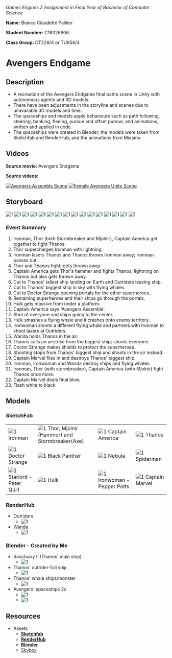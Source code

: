_Games Engines 2 Assignment in Final Year of Bachelor of Computer Science_

**Name:** Bianca Claudette Palileo

**Student Number:** C18326906

**Class Group:** DT228/4 or TU856/4

# Avengers Endgame

## Description
- A recreation of the Avengers Endgame final battle scene in Unity with autonomous agents and 3D models. 
- There have been adjustments in the storyline and scenes due to unavailable 3D models and time.
- The spaceships and models apply behaviours such as path following, steering, banking, fleeing, pursue and offset pursue; and animations, written and applied in code.
- The spaceships were created in Blender, the models were taken from Sketchfab and RenderHub, and the animations from Mixamo.

## Videos
**Source movie:** Avengers Endgame

**Source videos:**

[![Avengers Assemble Scene](http://img.youtube.com/vi/dE1P4zDhhqw/0.jpg)](http://www.youtube.com/watch?v=dE1P4zDhhqw "Captain America 'Avengers Assemble' Scene - Portal Scene - Avengers : Endgame (2019) Scene")
[![Female Avengers Unite Scene](http://img.youtube.com/vi/L7Y0ucw7bGk/0.jpg)](http://www.youtube.com/watch?v=L7Y0ucw7bGk "Female Avengers Unite Scene - AVENGERS 4: ENDGAME (2019) Movie Clip")

## Storyboard
![1](./Storyboard/1.png)
![1](./Storyboard/2.png)
![1](./Storyboard/3.png)
![1](./Storyboard/5.png)
![1](./Storyboard/4.png)
![1](./Storyboard/6.png)
![1](./Storyboard/7.png)
![1](./Storyboard/8.png)
![1](./Storyboard/9.png)
![1](./Storyboard/11.png)
![1](./Storyboard/10.png)
![1](./Storyboard/12.png)
![1](./Storyboard/ThanosMissiles.png)
![1](./Storyboard/Shield.png)
![1](./Storyboard/CaptainMarvel.png)
![1](./Storyboard/End.png)

### Event Summary
1. Ironman, Thor (both Stormbreaker and Mjolnir), Captain America get together to fight Thanos.
2. Thor supercharges Ironman with lightning.
3. Ironman lasers Thanos and Thanos throws Ironman away; Ironman passes out. 
4. Thor and Thanos fight; gets thrown away.
6. Captain America gets Thor's hammer and fights Thanos; lightning on Thanos but also gets thrown away.
7. Cut to Thanos' tallest ship landing on Earth and Outriders leaving ship.
8. Cut to Thanos' biggest ship in sky with flying whales.
9. Cut to Doctor Strange opening portals for the other superheroes.
10. Remaining superheroes and their ships go through the portals.
12. Hulk gets massive from under a platform.
13. Captain America says 'Avengers Assemble'.
14. Shot of everyone and ships going to the center.
15. Hulk smashes a flying whale and it crashes onto enemy territory.
16. Ironwoman shoots a different flying whale and partners with Ironman to shoot lasers at Outriders.
17. Wanda holds Thanos in the air.
18. Thanos calls an airstrike from the biggest ship; shoots everyone.
19. Doctor Strange makes shields to protect the superheroes.
20. Shooting stops from Thanos' biggest ship and shoots in the air instead.
21. Captain Marvel flies in and destroys Thanos' biggest ship.
22. Ironman, Ironwoman and Wanda destroy ships and flying whales.
23. Ironman, Thor (with stormbreaker), Captain America (with Mjolnir) fight Thanos once more.
24. Captain Marvel deals final blow.
25. Flash white to black.

## Models
### SketchFab
|   |  |   |  |
| ------------- | ------------- | ------------- | ------------- |
| ![1](./Images/Ironman.png) Ironman  | ![1](./Images/Thor.png) Thor, Mjolnir (Hammer) and Stormbreaker(Axe)  | ![1](./Images/CaptainAmerica.png) Captain America  | ![1](./Images/Thanos.png) Thanos  |
| ![1](./Images/DoctorStrange.png) Doctor Strange  | ![1](./Images/BlackPanther.png) Black Panther  | ![1](./Images/Nebula.png) Nebula  | ![1](./Images/Spooderman.png) Spiderman  |
| ![1](./Images/Starlord.png) Starlord - Peter Quill  | ![1](./Images/Hulk.png) Hulk  | ![1](./Images/PepperPotts.png) Ironwoman - Pepper Potts  | ![1](./Images/CaptainMarvel.png) Captain Marvel  |

### RenderHub

- Outriders
  - ![1](./Images/Outrider.png)
- Wanda
  - ![1](./Images/Wanda.png)

### Blender - **Created by Me**
- Sanctuary II (Thanos' main ship)
  - ![1](./Images/SanctuaryII.png)
- Thanos' outrider-full ship
  - ![1](./Images/ThanosShipII.png)
- Thanos' whale ships/monster
  - ![1](./Images/ThanosShipI.png)
- Avengers' spaceships 2x
  - ![1](./Images/Avengersfishship.png)
  - ![1](./Images/AvengersShipII.png)

## Resources
- Assets
  - [**Sketchfab**](https://sketchfab.com/feed)
  - [**RenderHub**](https://www.renderhub.com)
  - [**Blender**](https://www.blender.org/)
  - [Skybox](https://assetstore.unity.com/packages/2d/textures-materials/sky/starfield-skybox-92717)
